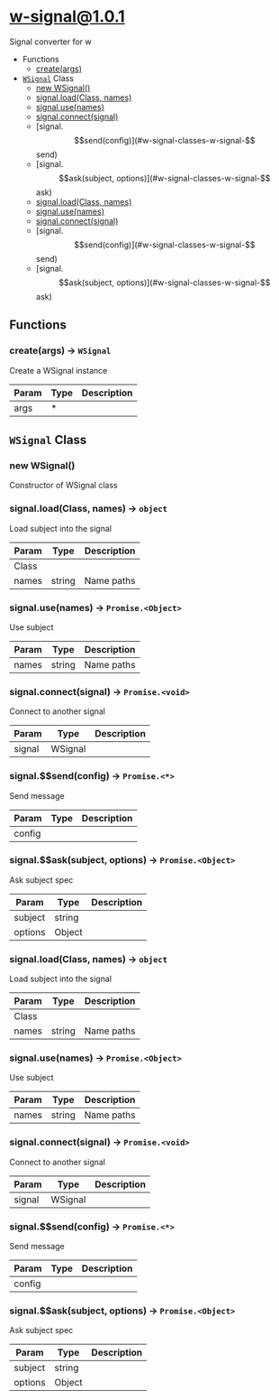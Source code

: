# w-signal@1.0.1

Signal converter for w

+ Functions
  + [create(args)](#w-signal-function-create)
+ [`WSignal`](#w-signal-classes) Class
  + [new WSignal()](#w-signal-classes-w-signal-constructor)
  + [signal.load(Class, names)](#w-signal-classes-w-signal-load)
  + [signal.use(names)](#w-signal-classes-w-signal-use)
  + [signal.connect(signal)](#w-signal-classes-w-signal-connect)
  + [signal.$$send(config)](#w-signal-classes-w-signal-$$send)
  + [signal.$$ask(subject, options)](#w-signal-classes-w-signal-$$ask)
  + [signal.load(Class, names)](#w-signal-classes-w-signal-load)
  + [signal.use(names)](#w-signal-classes-w-signal-use)
  + [signal.connect(signal)](#w-signal-classes-w-signal-connect)
  + [signal.$$send(config)](#w-signal-classes-w-signal-$$send)
  + [signal.$$ask(subject, options)](#w-signal-classes-w-signal-$$ask)

## Functions

<a class='md-heading-link' name="w-signal-function-create" ></a>

### create(args) -> `WSignal`

Create a WSignal instance

| Param | Type | Description |
| ----- | --- | -------- |
| args | * |  |



<a class='md-heading-link' name="w-signal-classes"></a>

## `WSignal` Class






<a class='md-heading-link' name="w-signal-classes-w-signal-constructor" ></a>

### new WSignal()

Constructor of WSignal class



<a class='md-heading-link' name="w-signal-classes-w-signal-load" ></a>

### signal.load(Class, names) -> `object`

Load subject into the signal

| Param | Type | Description |
| ----- | --- | -------- |
| Class |  |  |
| names | string | Name paths |


<a class='md-heading-link' name="w-signal-classes-w-signal-use" ></a>

### signal.use(names) -> `Promise.<Object>`

Use subject

| Param | Type | Description |
| ----- | --- | -------- |
| names | string | Name paths |


<a class='md-heading-link' name="w-signal-classes-w-signal-connect" ></a>

### signal.connect(signal) -> `Promise.<void>`

Connect to another signal

| Param | Type | Description |
| ----- | --- | -------- |
| signal | WSignal |  |


<a class='md-heading-link' name="w-signal-classes-w-signal-$$send" ></a>

### signal.$$send(config) -> `Promise.<*>`

Send message

| Param | Type | Description |
| ----- | --- | -------- |
| config |  |  |


<a class='md-heading-link' name="w-signal-classes-w-signal-$$ask" ></a>

### signal.$$ask(subject, options) -> `Promise.<Object>`

Ask subject spec

| Param | Type | Description |
| ----- | --- | -------- |
| subject | string |  |
| options | Object |  |


<a class='md-heading-link' name="w-signal-classes-w-signal-load" ></a>

### signal.load(Class, names) -> `object`

Load subject into the signal

| Param | Type | Description |
| ----- | --- | -------- |
| Class |  |  |
| names | string | Name paths |


<a class='md-heading-link' name="w-signal-classes-w-signal-use" ></a>

### signal.use(names) -> `Promise.<Object>`

Use subject

| Param | Type | Description |
| ----- | --- | -------- |
| names | string | Name paths |


<a class='md-heading-link' name="w-signal-classes-w-signal-connect" ></a>

### signal.connect(signal) -> `Promise.<void>`

Connect to another signal

| Param | Type | Description |
| ----- | --- | -------- |
| signal | WSignal |  |


<a class='md-heading-link' name="w-signal-classes-w-signal-$$send" ></a>

### signal.$$send(config) -> `Promise.<*>`

Send message

| Param | Type | Description |
| ----- | --- | -------- |
| config |  |  |


<a class='md-heading-link' name="w-signal-classes-w-signal-$$ask" ></a>

### signal.$$ask(subject, options) -> `Promise.<Object>`

Ask subject spec

| Param | Type | Description |
| ----- | --- | -------- |
| subject | string |  |
| options | Object |  |




